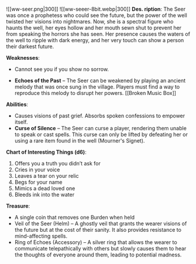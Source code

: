 ![[ww-seer.png|300]] ![[ww-seeer-8bit.webp|300]]
**Des. ription**: The Seer was once a prophetess who could see the future, but the power of the well twisted her visions into nightmares. Now, she is a spectral figure who haunts the well, her eyes hollow and her mouth sewn shut to prevent her from speaking the horrors she has seen. Her presence causes the waters of the well to ripple with dark energy, and her very touch can show a person their darkest future.

**Weaknesses**:
* Cannot see you if you show no sorrow.
- **Echoes of the Past** – The Seer can be weakened by playing an ancient melody that was once sung in the village. Players must find a way to reproduce this melody to disrupt her powers. [[Broken Music Box]]

**Abilities**:
- Causes visions of past grief. Absorbs spoken confessions to empower itself.
 - **Curse of Silence** – The Seer can curse a player, rendering them unable to speak or cast spells. This curse can only be lifted by defeating her or using a rare item found in the well (Mourner's Signet).

**Chart of Interesting Things (d6)**:
  1. Offers you a truth you didn’t ask for
  2. Cries in your voice
  3. Leaves a tear on your relic
  4. Begs for your name
  5. Mimics a dead loved one
  6. Bleeds ink into the water

**Treasure**:
 - A single coin that removes one Burden when held
 - Veil of the Seer (Helm) – A ghostly veil that grants the wearer visions of the future but at the cost of their sanity. It also provides resistance to mind-affecting spells.
 - Ring of Echoes (Accessory) – A silver ring that allows the wearer to communicate telepathically with others but slowly causes them to hear the thoughts of everyone around them, leading to potential madness.
